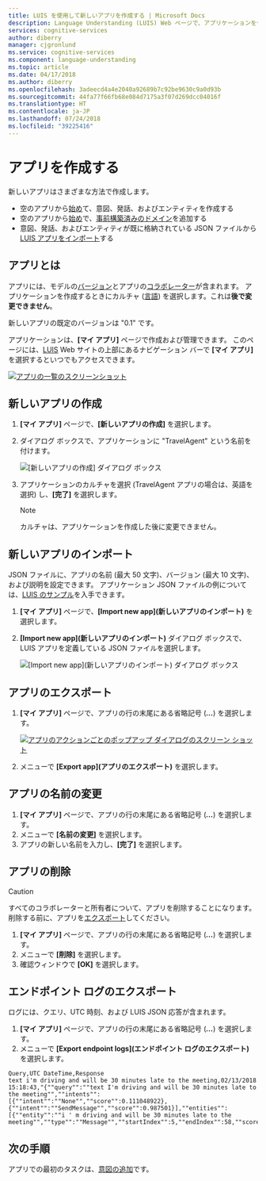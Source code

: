 ```yaml
---
title: LUIS を使用して新しいアプリを作成する | Microsoft Docs
description: Language Understanding (LUIS) Web ページで、アプリケーションを作成し、管理します。
services: cognitive-services
author: diberry
manager: cjgronlund
ms.service: cognitive-services
ms.component: language-understanding
ms.topic: article
ms.date: 04/17/2018
ms.author: diberry
ms.openlocfilehash: 3adeecd4a4e2040a92689b7c92be9630c9a0d93b
ms.sourcegitcommit: 44fa77f66fb68e084d7175a3f07d269dcc04016f
ms.translationtype: HT
ms.contentlocale: ja-JP
ms.lasthandoff: 07/24/2018
ms.locfileid: "39225416"
---
```

# <a name="create-an-app"></a>アプリを作成する
新しいアプリはさまざまな方法で作成します。 

* 空のアプリから[始め](#create-new-app)て、意図、発話、およびエンティティを作成する
* 空のアプリから[始め](#create-new-app)で、[事前構築済みのドメイン](luis-how-to-use-prebuilt-domains.md)を追加する
* 意図、発話、およびエンティティが既に格納されている JSON ファイルから [LUIS アプリをインポート](#import-new-app)する

## <a name="what-is-an-app"></a>アプリとは
アプリには、モデルの[バージョン](luis-how-to-manage-versions.md)とアプリの[コラボレーター](luis-how-to-collaborate.md)が含まれます。 アプリケーションを作成するときにカルチャ ([言語](luis-supported-languages.md)) を選択します。これは**後で変更できません**。 

新しいアプリの既定のバージョンは "0.1" です。 

アプリケーションは、**[マイ アプリ]** ページで作成および管理できます。 このページには、[LUIS](luis-reference-regions.md) Web サイトの上部にあるナビゲーション バーで **[マイ アプリ]** を選択するといつでもアクセスできます。 

[![](media/luis-create-new-app/apps-list.png "アプリの一覧のスクリーンショット")](media/luis-create-new-app/apps-list.png#lightbox)

## <a name="create-new-app"></a>新しいアプリの作成

1. **[マイ アプリ]** ページで、**[新しいアプリの作成]** を選択します。
2. ダイアログ ボックスで、アプリケーションに "TravelAgent" という名前を付けます。

    ![[新しいアプリの作成] ダイアログ ボックス](./media/luis-create-new-app/create-app.png)

3. アプリケーションのカルチャを選択 (TravelAgent アプリの場合は、英語を選択) し、**[完了]** を選択します。 

    >[!NOTE]
    >カルチャは、アプリケーションを作成した後に変更できません。 

## <a name="import-new-app"></a>新しいアプリのインポート
JSON ファイルに、アプリの名前 (最大 50 文字)、バージョン (最大 10 文字)、および説明を設定できます。 アプリケーション JSON ファイルの例については、[LUIS のサンプル](https://github.com/Microsoft/LUIS-Samples/tree/master/documentation-samples/Examples-BookFlight)を入手できます。

1. **[マイ アプリ]** ページで、**[Import new app]\(新しいアプリのインポート\)** を選択します。
2. **[Import new app]\(新しいアプリのインポート\)** ダイアログ ボックスで、LUIS アプリを定義している JSON ファイルを選択します。

    ![[Import new app]\(新しいアプリのインポート\) ダイアログ ボックス](./media/luis-create-new-app/import-app.png)

## <a name="export-app"></a>アプリのエクスポート
1. **[マイ アプリ]** ページで、アプリの行の末尾にある省略記号 (***...***) を選択します。

    [![](media/luis-create-new-app/apps-list.png "アプリのアクションごとのポップアップ ダイアログのスクリーン ショット")](media/luis-create-new-app/three-dots.png#lightbox)

2. メニューで **[Export app]\(アプリのエクスポート\)** を選択します。 

## <a name="rename-app"></a>アプリの名前の変更

1. **[マイ アプリ]** ページで、アプリの行の末尾にある省略記号 (***...***) を選択します。 
2. メニューで **[名前の変更]** を選択します。
3. アプリの新しい名前を入力し、**[完了]** を選択します。

## <a name="delete-app"></a>アプリの削除

> [!CAUTION]
> すべてのコラボレーターと所有者について、アプリを削除することになります。 削除する前に、アプリを[エクスポート](#export-app)してください。 

1. **[マイ アプリ]** ページで、アプリの行の末尾にある省略記号 (***...***) を選択します。 
2. メニューで **[削除]** を選択します。
3. 確認ウィンドウで **[OK]** を選択します。

## <a name="export-endpoint-logs"></a>エンドポイント ログのエクスポート
ログには、クエリ、UTC 時刻、および LUIS JSON 応答が含まれます。

1. **[マイ アプリ]** ページで、アプリの行の末尾にある省略記号 (***...***) を選択します。 
2. メニューで **[Export endpoint logs]\(エンドポイント ログのエクスポート\)** を選択します。

```
Query,UTC DateTime,Response
text i'm driving and will be 30 minutes late to the meeting,02/13/2018 15:18:43,"{""query"":""text I'm driving and will be 30 minutes late to the meeting"",""intents"":[{""intent"":""None"",""score"":0.111048922},{""intent"":""SendMessage"",""score"":0.987501}],""entities"":[{""entity"":""i ' m driving and will be 30 minutes late to the meeting"",""type"":""Message"",""startIndex"":5,""endIndex"":58,""score"":0.162995353}]}"
```

## <a name="next-steps"></a>次の手順

アプリでの最初のタスクは、[意図の追加](luis-how-to-add-intents.md)です。